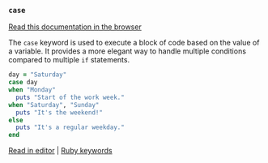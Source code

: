 ### `case`

[Read this documentation in the browser](https://github.com/Shopify/ruby-lsp/blob/main/static_docs/case.md)

The `case` keyword is used to execute a block of code based on the value of a variable. It provides a more elegant way to handle multiple conditions compared to multiple `if` statements.

```ruby
day = "Saturday"
case day
when "Monday"
  puts "Start of the work week."
when "Saturday", "Sunday"
  puts "It's the weekend!"
else
  puts "It's a regular weekday."
end
```

[Read in editor](static_docs/case.md) | [Ruby keywords](https://docs.ruby-lang.org/en/3.3/keywords_rdoc.html)
